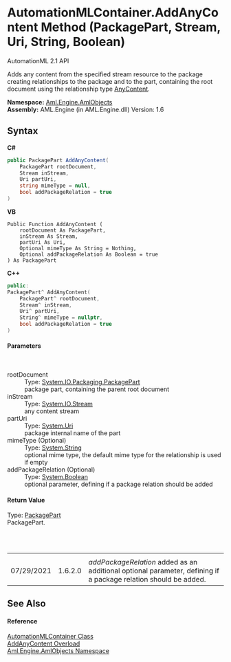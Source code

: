# AutomationMLContainer.AddAnyContent Method (PackagePart, Stream, Uri, String, Boolean)
AutomationML 2.1 API 

Adds any content from the specified stream resource to the package creating relationships to the package and to the part, containing the root document using the relationship type <a href="F_Aml_Engine_AmlObjects_AutomationMLContainer_RelationshipType_AnyContent">AnyContent</a>.

**Namespace:**&nbsp;<a href="N_Aml_Engine_AmlObjects">Aml.Engine.AmlObjects</a><br />**Assembly:**&nbsp;AML.Engine (in AML.Engine.dll) Version: 1.6

## Syntax

**C#**<br />
``` C#
public PackagePart AddAnyContent(
	PackagePart rootDocument,
	Stream inStream,
	Uri partUri,
	string mimeType = null,
	bool addPackageRelation = true
)
```

**VB**<br />
``` VB
Public Function AddAnyContent ( 
	rootDocument As PackagePart,
	inStream As Stream,
	partUri As Uri,
	Optional mimeType As String = Nothing,
	Optional addPackageRelation As Boolean = true
) As PackagePart
```

**C++**<br />
``` C++
public:
PackagePart^ AddAnyContent(
	PackagePart^ rootDocument, 
	Stream^ inStream, 
	Uri^ partUri, 
	String^ mimeType = nullptr, 
	bool addPackageRelation = true
)
```


#### Parameters
&nbsp;<dl><dt>rootDocument</dt><dd>Type: <a href="https://docs.microsoft.com/dotnet/api/system.io.packaging.packagepart" target="_parent" rel="noopener noreferrer">System.IO.Packaging.PackagePart</a><br />package part, containing the parent root document</dd><dt>inStream</dt><dd>Type: <a href="https://docs.microsoft.com/dotnet/api/system.io.stream" target="_parent" rel="noopener noreferrer">System.IO.Stream</a><br />any content stream</dd><dt>partUri</dt><dd>Type: <a href="https://docs.microsoft.com/dotnet/api/system.uri" target="_parent" rel="noopener noreferrer">System.Uri</a><br />package internal name of the part</dd><dt>mimeType (Optional)</dt><dd>Type: <a href="https://docs.microsoft.com/dotnet/api/system.string" target="_parent" rel="noopener noreferrer">System.String</a><br />optional mime type, the default mime type for the relationship is used if empty</dd><dt>addPackageRelation (Optional)</dt><dd>Type: <a href="https://docs.microsoft.com/dotnet/api/system.boolean" target="_parent" rel="noopener noreferrer">System.Boolean</a><br />optional parameter, defining if a package relation should be added</dd></dl>

#### Return Value
Type: <a href="https://docs.microsoft.com/dotnet/api/system.io.packaging.packagepart" target="_parent" rel="noopener noreferrer">PackagePart</a><br />PackagePart.

##
&nbsp;<table><tr><th /><th /><th /></tr><tr><td>07/29/2021</td><td>1.6.2.0</td><td>*addPackageRelation* added as an additional optional parameter, defining if a package relation should be added.</td></tr></table>

## See Also


#### Reference
<a href="T_Aml_Engine_AmlObjects_AutomationMLContainer">AutomationMLContainer Class</a><br /><a href="Overload_Aml_Engine_AmlObjects_AutomationMLContainer_AddAnyContent">AddAnyContent Overload</a><br /><a href="N_Aml_Engine_AmlObjects">Aml.Engine.AmlObjects Namespace</a><br />